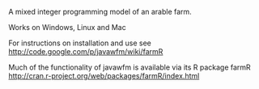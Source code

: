 A mixed integer programming model of an arable farm.

Works on Windows, Linux and Mac

For instructions on installation and use see http://code.google.com/p/javawfm/wiki/farmR

Much of the functionality of javawfm is available via its R package farmR
http://cran.r-project.org/web/packages/farmR/index.html